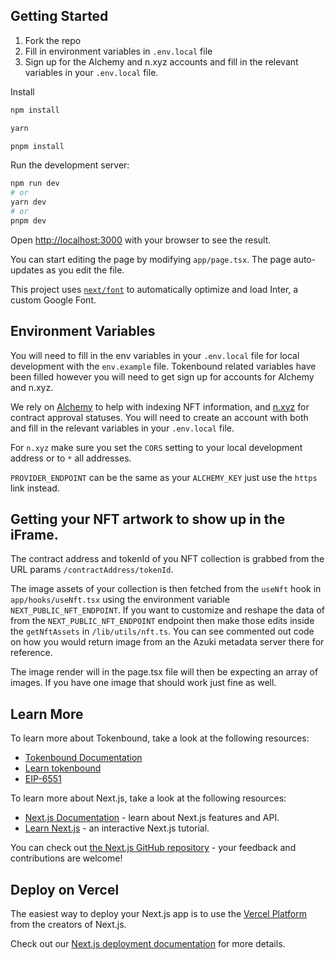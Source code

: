## Getting Started

1. Fork the repo
2. Fill in environment variables in `.env.local` file
3. Sign up for the Alchemy and n.xyz accounts and fill in the relevant variables in your `.env.local` file.

Install

```bash
npm install

yarn

pnpm install
```

Run the development server:

```bash
npm run dev
# or
yarn dev
# or
pnpm dev
```


Open [http://localhost:3000](http://localhost:3000) with your browser to see the result.

You can start editing the page by modifying `app/page.tsx`. The page auto-updates as you edit the file.

This project uses [`next/font`](https://nextjs.org/docs/basic-features/font-optimization) to automatically optimize and load Inter, a custom Google Font.

## Environment Variables

You will need to fill in the env variables in your `.env.local` file for local development with the `env.example` file. Tokenbound related variables have been filled however you will need to get sign up for accounts for Alchemy and n.xyz.

We rely on [Alchemy](https://dashboard.alchemy.com/) to help with indexing NFT information, and [n.xyz](https://app.n.xyz/) for contract approval statuses. You will need to create an account with both and fill in the relevant variables in your `.env.local` file.

For `n.xyz` make sure you set the `CORS` setting to your local development address or to `*` all addresses.

`PROVIDER_ENDPOINT` can be the same as your `ALCHEMY_KEY` just use the `https` link instead.

## Getting your NFT artwork to show up in the iFrame.

The contract address and tokenId of you NFT collection is grabbed from the URL params `/contractAddress/tokenId`.

The image assets of your collection is then fetched from the `useNft` hook in `app/hooks/useNft.tsx` using the environment variable `NEXT_PUBLIC_NFT_ENDPOINT`. If you want to customize and reshape the data of from the `NEXT_PUBLIC_NFT_ENDPOINT` endpoint then make those edits inside the `getNftAssets` in `/lib/utils/nft.ts`. You can see commented out code on how you would return image from an the Azuki metadata server there for reference.

The image render will in the page.tsx file will then be expecting an array of images. If you have one image that should work just fine as well.

## Learn More

To learn more about Tokenbound, take a look at the following resources:

- [Tokenbound Documentation](https://docs.tokenbound.org/)
- [Learn tokenbound](https://tokenbound.org/)
- [EIP-6551](https://eips.ethereum.org/EIPS/eip-6551)

To learn more about Next.js, take a look at the following resources:

- [Next.js Documentation](https://nextjs.org/docs) - learn about Next.js features and API.
- [Learn Next.js](https://nextjs.org/learn) - an interactive Next.js tutorial.

You can check out [the Next.js GitHub repository](https://github.com/vercel/next.js/) - your feedback and contributions are welcome!

## Deploy on Vercel

The easiest way to deploy your Next.js app is to use the [Vercel Platform](https://vercel.com/new?utm_medium=default-template&filter=next.js&utm_source=create-next-app&utm_campaign=create-next-app-readme) from the creators of Next.js.

Check out our [Next.js deployment documentation](https://nextjs.org/docs/deployment) for more details.
